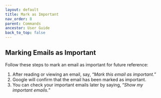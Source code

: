 ```yaml
---
layout: default
title: Mark as Important
nav_order: 8
parent: Commands
ancestor: User Guide
back_to_top: false
---
```


## Marking Emails as Important

Follow these steps to mark an email as important for future reference:

1. After reading or viewing an email, say, “*Mark this email as important.*”
2. Google will confirm that the email has been marked as important.
3. You can check your important emails later by saying, “*Show my important emails.*”
